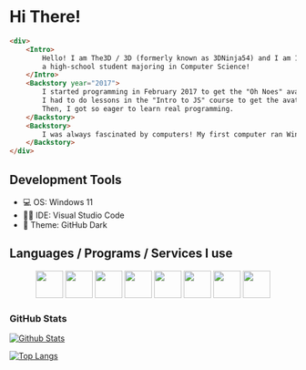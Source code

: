 # Hi There! 

```html
<div>
	<Intro>
		Hello! I am The3D / 3D (formerly known as 3DNinja54) and I am 17-year-old programmer who is also 
		a high-school student majoring in Computer Science!
	</Intro>
	<Backstory year="2017">
		I started programming in February 2017 to get the "Oh Noes" avatar in Khan Academy.
		I had to do lessons in the "Intro to JS" course to get the avatar.
		Then, I got so eager to learn real programming.
	</Backstory>
	<Backstory>
		I was always fascinated by computers! My first computer ran Windows Vista!
	</Backstory>
</div>
```
## Development Tools
- 💻 OS: Windows 11
- 👨‍💻 IDE: Visual Studio Code
- 🍷 Theme: GitHub Dark

## Languages / Programs / Services I use
<div align="center">
	<img src="https://cdn.jsdelivr.net/gh/devicons/devicon/icons/javascript/javascript-original.svg" width="48"/>
	<img src="https://cdn.jsdelivr.net/gh/devicons/devicon/icons/typescript/typescript-original.svg" width="48"/>
	<img src="https://cdn.jsdelivr.net/gh/devicons/devicon/icons/css3/css3-original.svg" width="48" />
	<img src="https://cdn.jsdelivr.net/gh/devicons/devicon/icons/html5/html5-original.svg" width="48"/>
	<img src="https://cdn.jsdelivr.net/gh/devicons/devicon/icons/svelte/svelte-original.svg" width="48" />
	<img src="https://cdn.jsdelivr.net/gh/devicons/devicon/icons/react/react-original.svg" width="48" />
	<img src="https://cdn.jsdelivr.net/gh/devicons/devicon/icons/windows8/windows8-original.svg" width="48" />
	<img src="https://cdn.jsdelivr.net/gh/devicons/devicon/icons/vscode/vscode-original.svg" width="48" />
</div>

### GitHub Stats

[![Github Stats](https://github-readme-stats.vercel.app/api?username=3DNinja54&theme=discord_old_blurple&show_icons=true)](https://github.com/3DNinja54/)

[![Top Langs](https://github-readme-stats.vercel.app/api/top-langs/?username=3DNinja54&theme=discord_old_blurple)](https://github.com/3DNinja54/)
